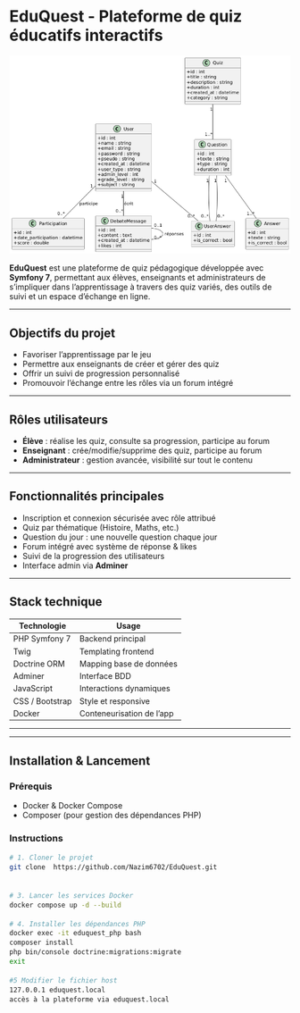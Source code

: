 #  EduQuest - Plateforme de quiz éducatifs interactifs

![Diagramme de classes](public/images/diagramme_classe.png)

**EduQuest** est une plateforme de quiz pédagogique développée avec **Symfony 7**, permettant aux élèves, enseignants et administrateurs de s’impliquer dans l’apprentissage à travers des quiz variés, des outils de suivi et un espace d’échange en ligne.

---

## Objectifs du projet

- Favoriser l’apprentissage par le jeu
- Permettre aux enseignants de créer et gérer des quiz
- Offrir un suivi de progression personnalisé
- Promouvoir l’échange entre les rôles via un forum intégré

---

##  Rôles utilisateurs

-  **Élève** : réalise les quiz, consulte sa progression, participe au forum
-  **Enseignant** : crée/modifie/supprime des quiz, participe au forum
-  **Administrateur** : gestion avancée, visibilité sur tout le contenu

---

##  Fonctionnalités principales

-  Inscription et connexion sécurisée avec rôle attribué
-  Quiz par thématique (Histoire, Maths, etc.)
-  Question du jour : une nouvelle question chaque jour
-  Forum intégré avec système de réponse & likes
-  Suivi de la progression des utilisateurs
-  Interface admin via **Adminer**

---

##  Stack technique

| Technologie     | Usage                           |
|----------------|----------------------------------|
| PHP Symfony 7   | Backend principal                |
| Twig            | Templating frontend              |
| Doctrine ORM    | Mapping base de données          |
| Adminer         | Interface BDD              |
| JavaScript      | Interactions dynamiques          |
| CSS / Bootstrap | Style et responsive              |
| Docker          | Conteneurisation de l’app        |

---


---

##  Installation & Lancement

###  Prérequis

- Docker & Docker Compose
- Composer (pour gestion des dépendances PHP)

###  Instructions

```bash
# 1. Cloner le projet
git clone  https://github.com/Nazim6702/EduQuest.git


# 3. Lancer les services Docker
docker compose up -d --build

# 4. Installer les dépendances PHP
docker exec -it eduquest_php bash
composer install
php bin/console doctrine:migrations:migrate
exit

#5 Modifier le fichier host
127.0.0.1 eduquest.local
accès à la plateforme via eduquest.local

